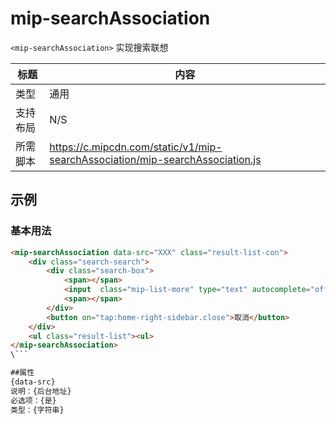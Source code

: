 # mip-searchAssociation

`<mip-searchAssociation>` 实现搜索联想

标题|内容
----|----
类型|通用
支持布局|N/S
所需脚本|https://c.mipcdn.com/static/v1/mip-searchAssociation/mip-searchAssociation.js

## 示例

### 基本用法

```html
<mip-searchAssociation data-src="XXX" class="result-list-con">
    <div class="search-search">
        <div class="search-box">
            <span></span>
            <input  class="mip-list-more" type="text" autocomplete="off" />
            <span></span>
        </div>
        <button on="tap:home-right-sidebar.close">取消</button>
    </div>
    <ul class="result-list"><ul>
</mip-searchAssociation>
\```

##属性
{data-src}
说明：{后台地址}
必选项：{是}
类型：{字符串}
